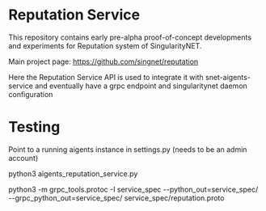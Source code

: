 # Reputation Service 

This repository contains early pre-alpha proof-of-concept developments and experiments for Reputation system of SingularityNET.

Main project page: https://github.com/singnet/reputation

Here the Reputation Service API is used to integrate it with snet-aigents-service and eventually have a grpc endpoint and singularitynet daemon configuration

# Testing

Point to a running aigents instance in settings.py (needs to be an admin account)

python3 aigents_reputation_service.py

python3 -m grpc_tools.protoc -I service_spec --python_out=service_spec/ --grpc_python_out=service_spec/ service_spec/reputation.proto